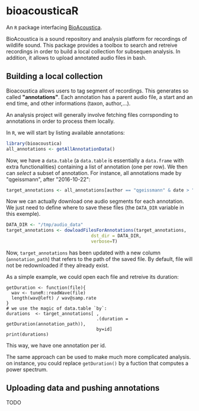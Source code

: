 bioacousticaR
===================

An `R` package interfacing [BioAcoustica](http://bio.acousti.ca).

BioAcoustica is a sound repository and analysis platform for recordings of wildlife sound. 
This package provides a toolbox to search and retreive recordings in order to build a local collection for subsequen analysis.
In addition, it allows to upload annotated audio files in bash.



Building a local collection
----------------------------

Bioacoustica allows users to tag segment of recordings. 
This generates so called **"annotations"**.
Each annotation has a parent audio file, a start and an end time, and other informations (taxon, author,...).

An analysis project will generally involve fetching files corrsponding to annotations in order to process them locally.

In `R`, we will start by listing available annotations:

```R
library(bioacoustica)
all_annotations <- getAllAnnotationData()
```

Now, we have a `data.table` (a `data.table` is essentially a `data.frame` with extra functionalities) containing a list of annotation (one per row).
We then can *select* a subset of annotation. For instance, all annotations made by "qgeissmann", after "2016-10-22":

```R
target_annotations <- all_annotations[author == "qgeissmann" & date > "2016-10-22"]
```

Now we can actually download one audio segments for each annotation.
We just need to define where to save these files (the `DATA_DIR` variable in this exemple).

```R
DATA_DIR <- "/tmp/audio_data"
target_annotations <- dowloadFilesForAnnotations(target_annotations,
                                dst_dir = DATA_DIR,
                                verbose=T)
```                          

Now, `target_annotations` has been updated with a new column (`annotation_path`) that refers to the path of the saved file.
By default, file will not be redownloaded if they already exist.



As a simple example, we could open each file and retreive its duration:
```
getDuration <- function(file){
  wav <- tuneR::readWave(file)
  length(wav@left) / wav@samp.rate
}
# we use the magic of data.table `by`:
durations  <- target_annotations[ ,
                                  .(duration = getDuration(annotation_path)),
                                  by=id]
print(durations)
```

This way, we have one annotation per id.

The same approach can be used to make much more complicated analysis. on instance, you could replace `getDuration()` by a fuction that computes a power spectrum.


Uploading data and pushing annotations
--------------------------------------------

TODO

 


